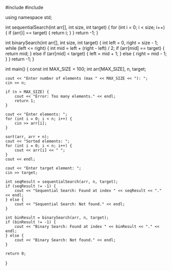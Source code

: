 #include <iostream>
#include <algorithm>

using namespace std;

int sequentialSearch(int arr[], int size, int target) {
    for (int i = 0; i < size; i++) {
        if (arr[i] == target) {
            return i;
        }
    }
    return -1;
}

int binarySearch(int arr[], int size, int target) {
    int left = 0, right = size - 1;
    while (left <= right) {
        int mid = left + (right - left) / 2;
        if (arr[mid] == target) {
            return mid;
        } else if (arr[mid] < target) {
            left = mid + 1;
        } else {
            right = mid - 1;
        }
    }
    return -1;
}

int main() {
    const int MAX_SIZE = 100;
    int arr[MAX_SIZE], n, target;

    cout << "Enter number of elements (max " << MAX_SIZE << "): ";
    cin >> n;

    if (n > MAX_SIZE) {
        cout << "Error: Too many elements." << endl;
        return 1;
    }

    cout << "Enter elements: ";
    for (int i = 0; i < n; i++) {
        cin >> arr[i];
    }

    sort(arr, arr + n);
    cout << "Sorted elements: ";
    for (int i = 0; i < n; i++) {
        cout << arr[i] << " ";
    }
    cout << endl;

    cout << "Enter target element: ";
    cin >> target;

    int seqResult = sequentialSearch(arr, n, target);
    if (seqResult != -1) {
        cout << "Sequential Search: Found at index " << seqResult << "." << endl;
    } else {
        cout << "Sequential Search: Not found." << endl;
    }

    int binResult = binarySearch(arr, n, target);
    if (binResult != -1) {
        cout << "Binary Search: Found at index " << binResult << "." << endl;
    } else {
        cout << "Binary Search: Not found." << endl;
    }

    return 0;
}

